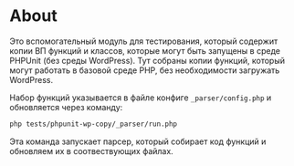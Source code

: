 About
=====

Это вспомогательный модуль для тестирования, который содержит копии ВП функций и классов, которые могут быть запущены в среде PHPUnit (без среды WordPress). Тут собраны копии функций, который могут работать в базовой среде PHP, без необходимости загружать WordPress.

Набор функций указывается в файле конфиге `_parser/config.php` и обновляется через команду:

```bash
php tests/phpunit-wp-copy/_parser/run.php
```
Эта команда запускает парсер, который собирает код функций и обновляем их в соотвествующих файлах.

